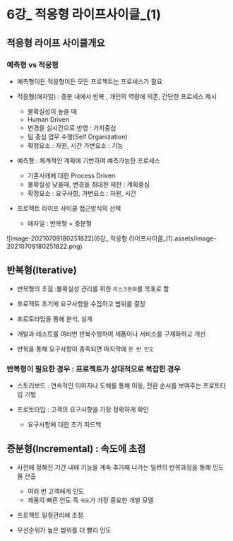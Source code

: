 # 6강_ 적응형 라이프사이클_(1)

## 적응형 라이프 사이클개요

### 예측형 vs 적응형

- 예측형이든 적응형이든 모든 프로젝트는 프로세스가 필요

- 적응형(애자일) : 증분 내에서 반복 , 개인의 역량에 의존, 간단한 프로세스 제시

  - 불확실성이 높을 때
  - Human Driven
  - 변경을 실시간으로 반영 : 가치중심
  - 팀 중심 업무 수행(Self Organization)
  - 확정요소 : 자원, 시간 가변요소 : 기능

  

- 예측형 : 체계적인 계획에 기반하여 예측가능한 프로세스

  - 기존사례에 대한 Process Driven
  - 불확실성 낮을때, 변경을 최대한 제한 : 계획중심
  - 확정요소 : 요구사항, 가변요소 : 자원, 시간



- 프로젝트 라이프 사이클 접근방식의 선택
  - 애자일 : 반복형 + 증분형

![image-20210709180251822](6강_ 적응형 라이프사이클_(1).assets/image-20210709180251822.png)

## 반복형(Iterative) 

- 반복형의 초점 :불확실성 관리를 위한  ``리스크완화``를 목표로 함

- 프로젝트 초기에 요구사항을 수집하고 범위를 결정
- 프로토타입을 통해 분석, 설계
- 개발과 테스트를 여러번 반복수행하여 제품이나 서비스를 구체화하고 개선
- 반복을 통해 요구사항이 충족되면 마지막에 `한 번 인도`



### 반복형이 필요한 경우 : 프로젝트가 상대적으로 복잡한 경우

- 스토리보드 : 연속적인 이미지나 도해를 통해 이동, 전환 순서를 보여주는 프로토타입 기법

- 프로토타입 : 고객의 요구사항을 가장 정확하게 확인

  - 요구사항에 대한 조기 피드백

  

## 증분형(Incremental) : 속도에 초점

- 사전에 정해진 기간 내에 기능을 계속 추가해 나가는 일련의 반복과정을 통해 인도물 산출
  - 여러 번 고객에게 인도
  - 제품의 빠른 인도 즉 ``속도``가 가장 중요한 개발 모델

- 프로젝트 일정관리에 초점
- 우선순위가 높은 범위를 더 빨리 인도